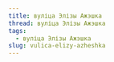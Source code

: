 ```yaml
---
title: вуліца Элізы Ажэшка
thread: вуліца Элізы Ажэшка
tags:
  - вуліца Элізы Ажэшка
slug: vulica-elizy-azheshka
---
```

